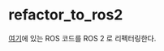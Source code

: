 # refactor_to_ros2

[여기](https://github.com/kohonda/proj-svg_mppi/tree/main/src)에 있는 ROS 코드를 ROS 2 로 리펙터링한다.